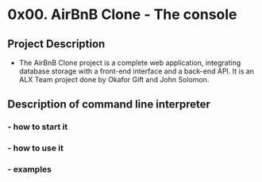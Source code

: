 # 0x00. AirBnB Clone - The console

## Project Description
- The AirBnB Clone project is a complete web application, integrating database storage with a front-end interface and a back-end API. 
It is an ALX Team project done by Okafor Gift and John Solomon.

## Description of command line interpreter

### - how to start it
### - how to use it
### - examples
